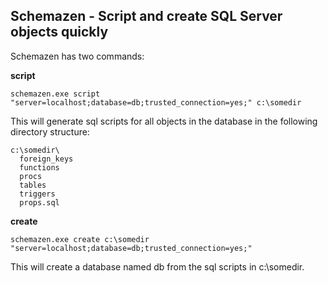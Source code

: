 Schemazen - Script and create SQL Server objects quickly
--------------------------------------------------------

Schemazen has two commands:

**script**

    schemazen.exe script "server=localhost;database=db;trusted_connection=yes;" c:\somedir

This will generate sql scripts for all objects in the database in the
following directory structure:

    c:\somedir\
      foreign_keys
	  functions
	  procs
	  tables
	  triggers
	  props.sql

**create**

    schemazen.exe create c:\somedir "server=localhost;database=db;trusted_connection=yes;"

This will create a database named db from the sql scripts in c:\somedir.


